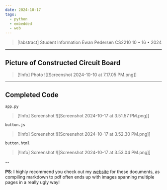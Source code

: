 ```yaml
---
date: 2024-10-17
tags:
  - python
  - embedded
  - web
---
```


> [!abstract] Student Information
> Ewan Pedersen
> CS2210
> 10 • 16 • 2024

---

## Picture of Constructed Circuit Board

>[!Info] Photo
> ![[Screenshot 2024-10-10 at 7.17.05 PM.png]]

---

## Completed Code 

`app.py`

>[!Info] Screenshot
> ![[Screenshot 2024-10-17 at 3.51.57 PM.png]]

`button.js`

>[!Info] Screenshot
> ![[Screenshot 2024-10-17 at 3.52.30 PM.png]]

`button.html`

>[!Info] Screenshot
> ![[Screenshot 2024-10-17 at 3.53.04 PM.png]]

--

**PS**: I highly recommend you check out my [website](https://gassandrid.xyz/Notes/Computer-Organization/Lab-Documents/) for these documents, as compiling markdown to pdf often ends up with images spanning multiple pages in a really ugly way!